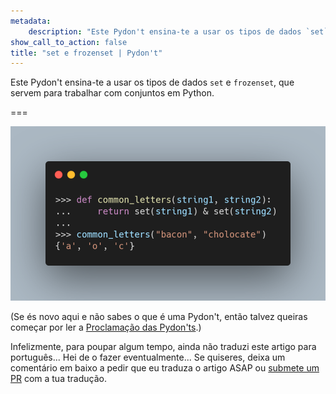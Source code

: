 ```yaml
---
metadata:
    description: "Este Pydon't ensina-te a usar os tipos de dados `set` e `frozenset`, que servem para trabalhar com conjuntos em Python."
show_call_to_action: false
title: "set e frozenset | Pydon't"
---
```


Este Pydon't ensina-te a usar os tipos de dados `set` e `frozenset`,
que servem para trabalhar com conjuntos em Python.


===

![](thumbnail.png)

(Se és novo aqui e não sabes o que é uma Pydon't, então talvez queiras começar por
ler a [Proclamação das Pydon'ts][manifesto].)

Infelizmente, para poupar algum tempo, ainda não traduzi este artigo para português...
Hei de o fazer eventualmente...
Se quiseres, deixa um comentário em baixo a pedir que eu traduza o artigo ASAP ou [submete um PR][pr] com a tua tradução.


[pr]: https://github.com/mathspp/mathspp/blob/master/pages/02.blog/04.pydonts/the-power-of-reduce/item.pt.md
[subscribe]: https://mathspp.com/subscribe
[manifesto]: /blog/pydonts/pydont-manifesto
